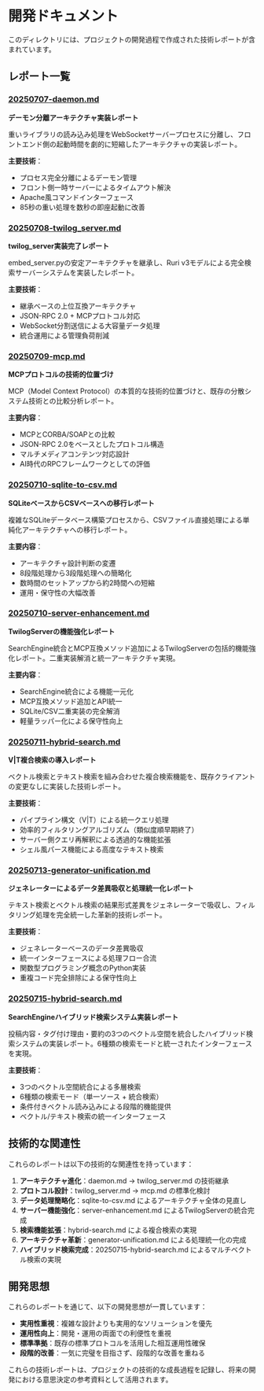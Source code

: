 # 開発ドキュメント

このディレクトリには、プロジェクトの開発過程で作成された技術レポートが含まれています。

## レポート一覧

### [20250707-daemon.md](20250707-daemon.md)
**デーモン分離アーキテクチャ実装レポート**

重いライブラリの読み込み処理をWebSocketサーバープロセスに分離し、フロントエンド側の起動時間を劇的に短縮したアーキテクチャの実装レポート。

**主要技術**：
- プロセス完全分離によるデーモン管理
- フロント側一時サーバーによるタイムアウト解決
- Apache風コマンドインターフェース
- 85秒の重い処理を数秒の即座起動に改善

### [20250708-twilog_server.md](20250708-twilog_server.md)
**twilog_server実装完了レポート**

embed_server.pyの安定アーキテクチャを継承し、Ruri v3モデルによる完全検索サーバーシステムを実装したレポート。

**主要技術**：
- 継承ベースの上位互換アーキテクチャ
- JSON-RPC 2.0 + MCPプロトコル対応
- WebSocket分割送信による大容量データ処理
- 統合運用による管理負荷削減

### [20250709-mcp.md](20250709-mcp.md)
**MCPプロトコルの技術的位置づけ**

MCP（Model Context Protocol）の本質的な技術的位置づけと、既存の分散システム技術との比較分析レポート。

**主要内容**：
- MCPとCORBA/SOAPとの比較
- JSON-RPC 2.0をベースとしたプロトコル構造
- マルチメディアコンテンツ対応設計
- AI時代のRPCフレームワークとしての評価

### [20250710-sqlite-to-csv.md](20250710-sqlite-to-csv.md)
**SQLiteベースからCSVベースへの移行レポート**

複雑なSQLiteデータベース構築プロセスから、CSVファイル直接処理による単純化アーキテクチャへの移行レポート。

**主要内容**：
- アーキテクチャ設計判断の変遷
- 8段階処理から3段階処理への簡略化
- 数時間のセットアップから約2時間への短縮
- 運用・保守性の大幅改善

### [20250710-server-enhancement.md](20250710-server-enhancement.md)
**TwilogServerの機能強化レポート**

SearchEngine統合とMCP互換メソッド追加によるTwilogServerの包括的機能強化レポート。二重実装解消と統一アーキテクチャ実現。

**主要内容**：
- SearchEngine統合による機能一元化
- MCP互換メソッド追加とAPI統一
- SQLite/CSV二重実装の完全解消
- 軽量ラッパー化による保守性向上

### [20250711-hybrid-search.md](20250711-hybrid-search.md)
**V|T複合検索の導入レポート**

ベクトル検索とテキスト検索を組み合わせた複合検索機能を、既存クライアントの変更なしに実装した技術レポート。

**主要技術**：
- パイプライン構文（V|T）による統一クエリ処理
- 効率的フィルタリングアルゴリズム（類似度順早期終了）
- サーバー側クエリ再解釈による透過的な機能拡張
- シェル風パース機能による高度なテキスト検索

### [20250713-generator-unification.md](20250713-generator-unification.md)
**ジェネレーターによるデータ差異吸収と処理統一化レポート**

テキスト検索とベクトル検索の結果形式差異をジェネレーターで吸収し、フィルタリング処理を完全統一した革新的技術レポート。

**主要技術**：
- ジェネレーターベースのデータ差異吸収
- 統一インターフェースによる処理フロー合流
- 関数型プログラミング概念のPython実装
- 重複コード完全排除による保守性向上

### [20250715-hybrid-search.md](20250715-hybrid-search.md)
**SearchEngineハイブリッド検索システム実装レポート**

投稿内容・タグ付け理由・要約の3つのベクトル空間を統合したハイブリッド検索システムの実装レポート。6種類の検索モードと統一されたインターフェースを実現。

**主要技術**：
- 3つのベクトル空間統合による多層検索
- 6種類の検索モード（単一ソース + 統合検索）
- 条件付きベクトル読み込みによる段階的機能提供
- ベクトル/テキスト検索の統一インターフェース

## 技術的な関連性

これらのレポートは以下の技術的な関連性を持っています：

1. **アーキテクチャ進化**：daemon.md → twilog_server.md の技術継承
2. **プロトコル設計**：twilog_server.md → mcp.md の標準化検討
3. **データ処理簡略化**：sqlite-to-csv.md によるアーキテクチャ全体の見直し
4. **サーバー機能強化**：server-enhancement.md によるTwilogServerの統合完成
5. **検索機能拡張**：hybrid-search.md による複合検索の実現
6. **アーキテクチャ革新**：generator-unification.md による処理統一化の完成
7. **ハイブリッド検索完成**：20250715-hybrid-search.md によるマルチベクトル検索の実現

## 開発思想

これらのレポートを通じて、以下の開発思想が一貫しています：

- **実用性重視**：複雑な設計よりも実用的なソリューションを優先
- **運用性向上**：開発・運用の両面での利便性を重視
- **標準準拠**：既存の標準プロトコルを活用した相互運用性確保
- **段階的改善**：一気に完璧を目指さず、段階的な改善を重ねる

これらの技術レポートは、プロジェクトの技術的な成長過程を記録し、将来の開発における意思決定の参考資料として活用されます。
